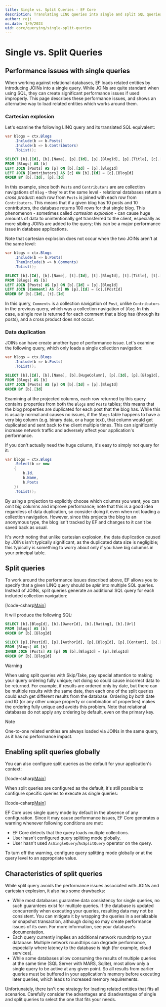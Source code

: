 ```yaml
---
title: Single vs. Split Queries - EF Core
description: Translating LINQ queries into single and split SQL queries with Entity Framework Core
author: roji
ms.date: 1/9/2023
uid: core/querying/single-split-queries
---
```

# Single vs. Split Queries

## Performance issues with single queries

When working against relational databases, EF loads related entities by introducing JOINs into a single query. While JOINs are quite standard when using SQL, they can create significant performance issues if used improperly. This page describes these performance issues, and shows an alternative way to load related entities which works around them.

### Cartesian explosion

Let's examine the following LINQ query and its translated SQL equivalent:

```c#
var blogs = ctx.Blogs
    .Include(b => b.Posts)
    .Include(b => b.Contributors)
    .ToList();
```

```sql
SELECT [b].[Id], [b].[Name], [p].[Id], [p].[BlogId], [p].[Title], [c].[Id], [c].[BlogId], [c].[FirstName], [c].[LastName]
FROM [Blogs] AS [b]
LEFT JOIN [Posts] AS [p] ON [b].[Id] = [p].[BlogId]
LEFT JOIN [Contributors] AS [c] ON [b].[Id] = [c].[BlogId]
ORDER BY [b].[Id], [p].[Id]
```

In this example, since both `Posts` and `Contributors` are are collection navigations of `Blog` - they're at the same level - relational databases return a *cross product*: each row from `Posts` is joined with each row from `Contributors`. This means that if a given blog has 10 posts and 10 contributors, the database returns 100 rows for that single blog. This phenomenon - sometimes called *cartesian explosion* - can cause huge amounts of data to unintentionally get transferred to the client, especially as more sibling JOINs are added to the query; this can be a major performance issue in database applications.

Note that cartesian explosion does not occur when the two JOINs aren't at the same level:

```c#
var blogs = ctx.Blogs
    .Include(b => b.Posts)
    .ThenInclude(b => b.Comments)
    .ToList();
```

```sql
SELECT [b].[Id], [b].[Name], [t].[Id], [t].[BlogId], [t].[Title], [t].[Id0], [t].[Content], [t].[PostId]
FROM [Blogs] AS [b]
LEFT JOIN [Posts] AS [p] ON [b].[Id] = [p].[BlogId]
LEFT JOIN [Comment] AS [c] ON [p].[Id] = [c].[PostId]
ORDER BY [b].[Id], [t].[Id]
```

In this query, `Comments` is a collection navigation of `Post`, unlike `Contributors` in the previous query, which was a collection navigation of `Blog`. In this case, a single row is returned for each comment that a blog has (through its posts), and a cross product does not occur.

### Data duplication

JOINs can have create another type of performance issue. Let's examine the following query, which only loads a single collection navigation:

```c#
var blogs = ctx.Blogs
    .Include(b => b.Posts)
    .ToList();
```

```sql
SELECT [b].[Id], [b].[Name], [b].[HugeColumn], [p].[Id], [p].[BlogId], [p].[Title]
FROM [Blogs] AS [b]
LEFT JOIN [Posts] AS [p] ON [b].[Id] = [p].[BlogId]
ORDER BY [b].[Id]
```

Examining at the projected columns, each row returned by this query contains properties from both the `Blogs` and `Posts` tables; this means that the blog properties are duplicated for each post that the blog has. While this is usually normal and causes no issues, if the `Blogs` table happens to have a very big column (e.g. binary data, or a huge text), that column would get duplicated and sent back to the client multiple times. This can significantly increase network traffic and adversely affect your application's performance.

If you don't actually need the huge column, it's easy to simply not query for it:

```c#
var blogs = ctx.Blogs
    .Select(b => new
    {
        b.Id,
        b.Name,
        b.Posts
    })
    .ToList();
```

By using a projection to explicitly choose which columns you want, you can omit big columns and improve performance; note that this is a good idea regardless of data duplication, so consider doing it even when not loading a collection navigation. However, since this projects the blog to an anonymous type, the blog isn't tracked by EF and changes to it can't be saved back as usual.

It's worth noting that unlike cartesian explosion, the data duplication caused by JOINs isn't typically significant, as the duplicated data size is negligible; this typically is something to worry about only if you have big columns in your principal table.

## Split queries

To work around the performance issues described above, EF allows you to specify that a given LINQ query should be *split* into multiple SQL queries. Instead of JOINs, split queries generate an additional SQL query for each included collection navigation:

[!code-csharp[Main](../../../samples/core/Querying/RelatedData/Program.cs?name=AsSplitQuery&highlight=5)]

It will produce the following SQL:

```sql
SELECT [b].[BlogId], [b].[OwnerId], [b].[Rating], [b].[Url]
FROM [Blogs] AS [b]
ORDER BY [b].[BlogId]

SELECT [p].[PostId], [p].[AuthorId], [p].[BlogId], [p].[Content], [p].[Rating], [p].[Title], [b].[BlogId]
FROM [Blogs] AS [b]
INNER JOIN [Posts] AS [p] ON [b].[BlogId] = [p].[BlogId]
ORDER BY [b].[BlogId]
```

> [!WARNING]
> When using split queries with Skip/Take, pay special attention to making your query ordering fully unique; not doing so could cause incorrect data to be returned. For example, if results are ordered only by date, but there can be multiple results with the same date, then each one of the split queries could each get different results from the database. Ordering by both date and ID (or any other unique property or combination of properties) makes the ordering fully unique and avoids this problem. Note that relational databases do not apply any ordering by default, even on the primary key.

> [!NOTE]
> One-to-one related entities are always loaded via JOINs in the same query, as it has no performance impact.

## Enabling split queries globally

You can also configure split queries as the default for your application's context:

[!code-csharp[Main](../../../samples/core/Querying/RelatedData/SplitQueriesBloggingContext.cs?name=QuerySplittingBehaviorSplitQuery&highlight=6)]

When split queries are configured as the default, it's still possible to configure specific queries to execute as single queries:

[!code-csharp[Main](../../../samples/core/Querying/RelatedData/Program.cs?name=AsSingleQuery&highlight=5)]

EF Core uses single query mode by default in the absence of any configuration. Since it may cause performance issues, EF Core generates a warning whenever following conditions are met:

- EF Core detects that the query loads multiple collections.
- User hasn't configured query splitting mode globally.
- User hasn't used `AsSingleQuery`/`AsSplitQuery` operator on the query.

To turn off the warning, configure query splitting mode globally or at the query level to an appropriate value.

## Characteristics of split queries

While split query avoids the performance issues associated with JOINs and cartesian explosion, it also has some drawbacks:

- While most databases guarantee data consistency for single queries, no such guarantees exist for multiple queries. If the database is updated concurrently when executing your queries, resulting data may not be consistent. You can mitigate it by wrapping the queries in a serializable or snapshot transaction, although doing so may create performance issues of its own. For more information, see your database's documentation.
- Each query currently implies an additional network roundtrip to your database. Multiple network roundtrips can degrade performance, especially where latency to the database is high (for example, cloud services).
- While some databases allow consuming the results of multiple queries at the same time (SQL Server with MARS, Sqlite), most allow only a single query to be active at any given point. So all results from earlier queries must be buffered in your application's memory before executing later queries, which leads to increased memory requirements.

Unfortunately, there isn't one strategy for loading related entities that fits all scenarios. Carefully consider the advantages and disadvantages of single and split queries to select the one that fits your needs.
